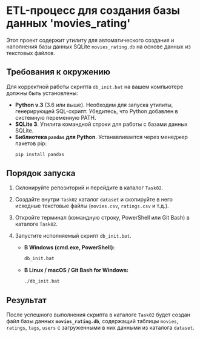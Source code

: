 # ETL-процесс для создания базы данных 'movies_rating'

Этот проект содержит утилиту для автоматического создания и наполнения базы данных SQLite `movies_rating.db` на основе данных из текстовых файлов.

## Требования к окружению

Для корректной работы скрипта `db_init.bat` на вашем компьютере должны быть установлены:

*   **Python v.3** (3.6 или выше). Необходим для запуска утилиты, генерирующей SQL-скрипт. Убедитесь, что Python добавлен в системную переменную PATH.
*   **SQLite 3**. Утилита командной строки для работы с базами данных SQLite.
*   **Библиотека `pandas` для Python**. Устанавливается через менеджер пакетов pip:
    ```bash
    pip install pandas
    ```

## Порядок запуска

1.  Склонируйте репозиторий и перейдите в каталог `Task02`.
2.  Создайте внутри `Task02` каталог `dataset` и скопируйте в него исходные текстовые файлы (`movies.csv`, `ratings.csv` и т.д.).
3.  Откройте терминал (командную строку, PowerShell или Git Bash) в каталоге `Task02`.
4.  Запустите исполняемый скрипт `db_init.bat`.

    *   **В Windows (cmd.exe, PowerShell):**
        ```cmd
        db_init.bat
        ```
    *   **В Linux / macOS / Git Bash for Windows:**
        ```bash
        ./db_init.bat
        ```

## Результат

После успешного выполнения скрипта в каталоге `Task02` будет создан файл базы данных **`movies_rating.db`**, содержащий таблицы `movies`, `ratings`, `tags`, `users` с загруженными в них данными из каталога `dataset`.